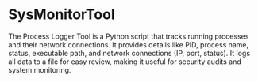 # SysMonitorTool
The Process Logger Tool is a Python script that tracks running processes and their network connections. It provides details like PID, process name, status, executable path, and network connections (IP, port, status). It logs all data to a file for easy review, making it useful for security audits and system monitoring.
